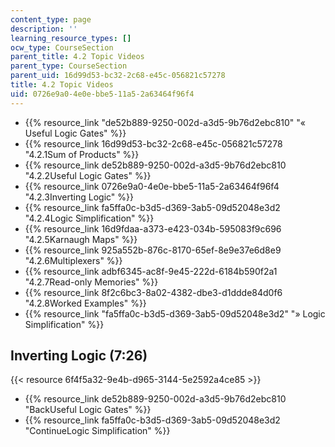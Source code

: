 ```yaml
---
content_type: page
description: ''
learning_resource_types: []
ocw_type: CourseSection
parent_title: 4.2 Topic Videos
parent_type: CourseSection
parent_uid: 16d99d53-bc32-2c68-e45c-056821c57278
title: 4.2 Topic Videos
uid: 0726e9a0-4e0e-bbe5-11a5-2a63464f96f4
---
```


*   {{% resource_link "de52b889-9250-002d-a3d5-9b76d2ebc810" "« Useful Logic Gates" %}}
*   {{% resource_link 16d99d53-bc32-2c68-e45c-056821c57278 "4.2.1Sum of Products" %}}
*   {{% resource_link de52b889-9250-002d-a3d5-9b76d2ebc810 "4.2.2Useful Logic Gates" %}}
*   {{% resource_link 0726e9a0-4e0e-bbe5-11a5-2a63464f96f4 "4.2.3Inverting Logic" %}}
*   {{% resource_link fa5ffa0c-b3d5-d369-3ab5-09d52048e3d2 "4.2.4Logic Simplification" %}}
*   {{% resource_link 16d9fdaa-a373-e423-034b-595083f9c696 "4.2.5Karnaugh Maps" %}}
*   {{% resource_link 925a552b-876c-8170-65ef-8e9e37e6d8e9 "4.2.6Multiplexers" %}}
*   {{% resource_link adbf6345-ac8f-9e45-222d-6184b590f2a1 "4.2.7Read-only Memories" %}}
*   {{% resource_link 8f2c6bc3-8a02-4382-dbe3-d1ddde84d0f6 "4.2.8Worked Examples" %}}
*   {{% resource_link "fa5ffa0c-b3d5-d369-3ab5-09d52048e3d2" "» Logic Simplification" %}}

Inverting Logic (7:26)
----------------------

{{< resource 6f4f5a32-9e4b-d965-3144-5e2592a4ce85 >}}

*   {{% resource_link de52b889-9250-002d-a3d5-9b76d2ebc810 "BackUseful Logic Gates" %}}
*   {{% resource_link fa5ffa0c-b3d5-d369-3ab5-09d52048e3d2 "ContinueLogic Simplification" %}}